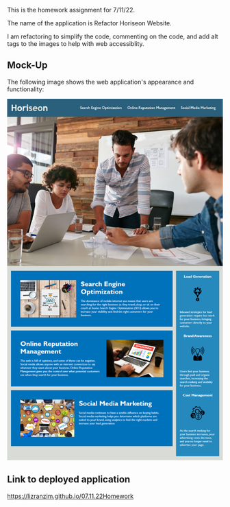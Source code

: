 This is the homework assignment for 7/11/22.

The name of the application is Refactor Horiseon Website.

I am refactoring to simplify the code, commenting on the code, and add alt tags to the images to help with web accessiblity. 


## Mock-Up

The following image shows the web application's appearance and functionality:


<img src=".\assets\images\01-html-css-git-homework-demo.png">



## Link to deployed application

<a href="https://lizranzim.github.io/07.11.22Homework/">
https://lizranzim.github.io/07.11.22Homework</a>


